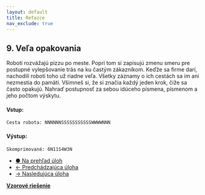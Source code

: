 ```yaml
---
layout: default
title: Reťazce
nav_exclude: true
---
```


## 9. Veľa opakovania
Roboti rozvážajú pizzu po meste. Popri tom si zapisujú zmenu smeru pre postupné vylepšovanie trás na ku častým zákazníkom. Keďže sa firme darí, nachodili roboti toho už riadne veľa. Všetky záznamy o ich cestách sa im ani nezmestia do pamäti. Všimneš si, že si značia každý jeden krok, čiže sa často opakujú. Nahraď postupnosť za sebou idúceho písmena, písmenom a jeho počtom výskytu.


#### Vstup:
```
Cesta robota: NNNNNNSSSSSSSSSSSWWWWNNN
```

#### Výstup:
```
Skomprimované: 6N11S4W3N
```

- [&#9679; Na prehľad úloh](/zbierka-uloh.html)
- [&larr; Predchádzajúca úloha](/coding/beginner/5-chapter/8.html)
- [&rarr; Nasledujúca úloha](/coding/beginner/5-chapter/9.html)

[**Vzorové riešenie**](/coding/beginner/5-chapter/9-solve.html)

